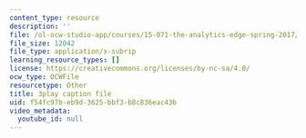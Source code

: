 ```yaml
---
content_type: resource
description: ''
file: /ol-ocw-studio-app/courses/15-071-the-analytics-edge-spring-2017/f54fc97beb9d3625bbf3b8c836eac43b_CROEh9u0VLM.srt
file_size: 12042
file_type: application/x-subrip
learning_resource_types: []
license: https://creativecommons.org/licenses/by-nc-sa/4.0/
ocw_type: OCWFile
resourcetype: Other
title: 3play caption file
uid: f54fc97b-eb9d-3625-bbf3-b8c836eac43b
video_metadata:
  youtube_id: null
---
```

